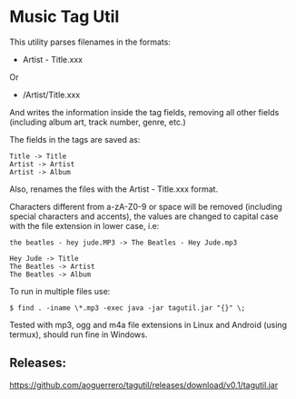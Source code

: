 # Music Tag Util

This utility parses filenames in the formats:

- Artist - Title.xxx

Or

- /Artist/Title.xxx

And writes the information inside the tag fields, removing all other fields (including album art, track number, genre, etc.)

The fields in the tags are saved as:

```
Title -> Title
Artist -> Artist
Artist -> Album
```

Also, renames the files with the Artist - Title.xxx format.

Characters different from a-zA-Z0-9 or space will be removed (including special characters and accents), the values are changed to capital case with the file extension in lower case, i.e:
```
the beatles - hey jude.MP3 -> The Beatles - Hey Jude.mp3

Hey Jude -> Title
The Beatles -> Artist
The Beatles -> Album
```


To run in multiple files use:

```
$ find . -iname \*.mp3 -exec java -jar tagutil.jar "{}" \;
```

Tested with mp3, ogg and m4a file extensions in Linux and Android (using termux), should run fine in Windows.

## Releases:

https://github.com/aoguerrero/tagutil/releases/download/v0.1/tagutil.jar


